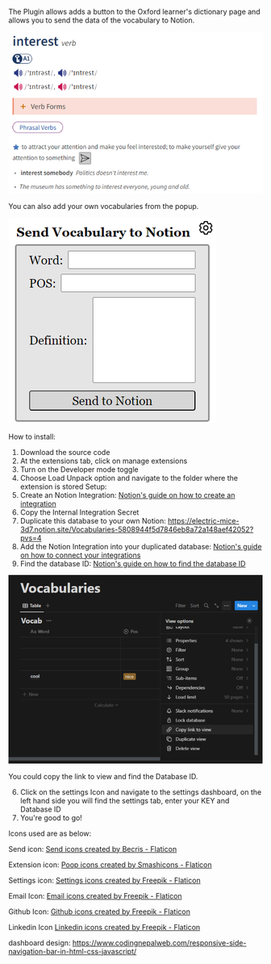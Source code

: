 The Plugin allows adds a button to the Oxford learner's dictionary page and allows you to send the data of the vocabulary to Notion.

![Alt text](Readme/demo1.png)

You can also add your own vocabularies from the popup.

![Alt text](Readme/demo2.png)

How to install:
1. Download the source code
2. At the extensions tab, click on manage extensions
3. Turn on the Developer mode toggle
4. Choose Load Unpack option and navigate to the folder where the extension is stored
Setup:
1. Create an Notion Integration:
[Notion's guide on how to create an integration](https://www.notion.so/help/create-integrations-with-the-notion-api)
2. Copy the Internal Integration Secret
3. Duplicate this database to your own Notion: https://electric-mice-3d7.notion.site/Vocabularies-5808944f5d7846eb8a72a148aef42052?pvs=4
4. Add the Notion Integration into your duplicated database: [Notion's guide on how to connect your integrations](https://www.notion.so/help/add-and-manage-connections-with-the-api#add-connections-to-pages)
5. Find the database ID:
[Notion's guide on how to find the database ID](https://developers.notion.com/reference/retrieve-a-database)

![Find DatabaseID](Readme/connection.png)

You could copy the link to view and find the Database ID.

6. Click on the settings Icon and navigate to the settings dashboard, on the left hand side you will find the settings tab, enter your KEY and Database ID
7. You're good to go!

Icons used are as below:

Send icon:
<a href="https://www.flaticon.com/free-icons/send" title="send icons">Send icons created by Becris - Flaticon</a>

Extension icon:
<a href="https://www.flaticon.com/free-icons/poop" title="poop icons">Poop icons created by Smashicons - Flaticon</a>

Settings icon:
<a href="https://www.flaticon.com/free-icons/settings" title="settings icons">Settings icons created by Freepik - Flaticon</a>

Email Icon:
<a href="https://www.flaticon.com/free-icons/email" title="email icons">Email icons created by Freepik - Flaticon</a>

Github Icon:
<a href="https://www.flaticon.com/free-icons/github" title="github icons">Github icons created by Freepik - Flaticon</a>

Linkedin Icon
<a href="https://www.flaticon.com/free-icons/linkedin" title="linkedin icons">Linkedin icons created by Freepik - Flaticon</a>

dashboard design:
https://www.codingnepalweb.com/responsive-side-navigation-bar-in-html-css-javascript/
